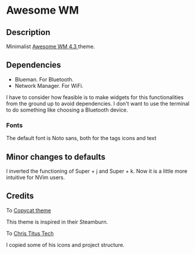 # Awesome WM
## Description
Minimalist [ Awesome WM 4.3 ](https://awesomewm.org/) theme.

## Dependencies
 - Blueman. For Bluetooth.
 - Network Manager. For WiFi.

I have to consider how feasible is to make widgets for this functionalities from the ground up to avoid dependencies.
I don't want to use the terminal to do something like choosing a Bluetooth device.

### Fonts

The default font is Noto sans, both for the tags icons and text


## Minor changes to defaults

I inverted the functioning of Super + j and Super + k. Now it is a little more intuitive for NVim users.

## Credits

To [ Copycat theme ]( https://github.com/lcpz/awesome-copycats )

This theme is inspired in their Steamburn.

To [ Chris Titus Tech ](https://github.com/ChrisTitusTech/titus-awesome)

I copied some of his icons and project structure. 
